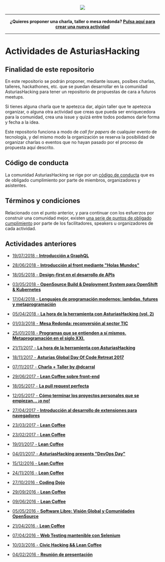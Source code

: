 <p align="center">
  <img src="https://i1.wp.com/diversitycharter.org/wp-content/uploads/2016/05/supportingdiversity_small2.png?resize=300%2C104">
</p>

---

<p align="center">
  <b>
    ¿Quieres proponer una charla, taller o mesa redonda? <a href="https://github.com/asturiashacking/activities/issues/new">Pulsa aquí para crear una nueva actividad</a>
  </b>
</p>

---

# Actividades de AsturiasHacking

## Finalidad de este repositorio

En este repositorio se podrán proponer, mediante issues, posibes charlas, talleres, hackathones, etc. que se puedan desarrollar en la comunidad AsturiasHacking para tener un repositorio de propuestas de cara a futuros meetups.

Si tienes alguna charla que te apetezca dar, algún taller que te apetezca organizar, o alguna otra actividad que creas que pueda ser enriquecedora para la comunidad, crea una issue y quizá entre todos podamos darle forma y fecha a la idea.

Este repositorio funciona a modo de _call for papers_ de cualquier evento de tecnología, y del mismo modo la organización se reserva la posibilidad de organizar charlas o eventos que no hayan pasado por el proceso de propuesta aquí descrito.

## Código de conducta

La comunidad AsturiasHacking se rige por un [código de conducta](https://github.com/asturiashacking/core/blob/master/coc/CODE_OF_CONDUCT.md) que es de obligado cumplimiento por parte de miembros, organizadores y asistentes.

## Términos y condiciones

Relacionado con el punto anterior, y para continuar con los esfuerzos por construir una comunidad mejor, existen [una serie de puntos de obligado cumplimiento](TERMS.md) por parte de los facilitadores, speakers u organizadores de cada actividad.

## Actividades anteriores

- [19/07/2018 - **Introducción a GraphQL**](https://www.meetup.com/es-ES/AsturiasHacking/events/251636743/)

- [28/06/2018 - **Introducción al front mediante "Holas Mundos"**](https://www.meetup.com/AsturiasHacking/events/251636681/)

- [18/05/2018 - **Design-first en el desarrollo de APIs**](https://www.meetup.com/es-ES/AsturiasHacking/events/249100549/)

- [03/05/2018 - **OpenSource Build & Deployment System para OpenShift & Kubernetes**](https://www.meetup.com/AsturiasHacking/events/249097148/)

- [17/04/2018 - **Lenguajes de programación modernos: lambdas, futures y metaprogramación**](https://www.meetup.com/es-ES/AsturiasHacking/events/249101826/)

- [05/04/2018 - **La hora de la herramienta con AsturiasHacking (vol. 2)**](https://www.meetup.com/AsturiasHacking/events/249095656/)

- [01/03/2018 - **Mesa Redonda: reconversión al sector TIC**](https://www.meetup.com/es-ES/AsturiasHacking/events/247829899/)

- [25/01/2018 - **Programas que se entienden a sí mismos. Metaprogramación en el siglo XXI.**](https://www.meetup.com/es-ES/AsturiasHacking/events/246305236/)

- [21/11/2017 - **La hora de la herramienta con AsturiasHacking**](https://www.meetup.com/es-ES/AsturiasHacking/events/245558292/)

- [18/11/2017 - **Asturias Global Day Of Code Retreat 2017**](https://www.meetup.com/AsturiasHacking/events/244978487/)

- [07/11/2017 - **Charla + Taller by @dcarral**](https://www.meetup.com/AsturiasHacking/events/244424657/)

- [29/06/2017 - **Lean Coffee sobre front-end**](https://www.meetup.com/es-ES/preview/AsturiasHacking/events/240780072)

- [18/05/2017 - **La pull request perfecta**](https://www.meetup.com/es-ES/preview/AsturiasHacking/events/239636532)

- [12/05/2017 - **Cómo terminar los proyectos personales que se empiezan... ¡o no!**](https://www.meetup.com/es-ES/preview/AsturiasHacking/events/238462152)

- [27/04/2017 - **Introducción al desarrollo de extensiones para navegadores**](https://www.meetup.com/es-ES/preview/AsturiasHacking/events/239126783)

- [23/03/2017 - **Lean Coffee**](https://www.meetup.com/es-ES/preview/AsturiasHacking/events/237659359)

- [23/02/2017 - **Lean Coffee**](https://www.meetup.com/es-ES/preview/AsturiasHacking/events/236520299)

- [19/01/2017 - **Lean Coffee**](https://www.meetup.com/es-ES/preview/AsturiasHacking/events/236520293)

- [04/01/2017 - **AsturiasHacking presents "DevOps Day"**](https://www.meetup.com/es-ES/preview/AsturiasHacking/events/236190595)

- [15/12/2016 - **Lean Coffee**](https://www.meetup.com/es-ES/preview/AsturiasHacking/events/236199260)

- [24/11/2016 - **Lean Coffee**](https://www.meetup.com/es-ES/preview/AsturiasHacking/events/235322389)

- [27/10/2016 - **Coding Dojo**](https://www.meetup.com/es-ES/preview/AsturiasHacking/events/234663955)

- [29/09/2016 - **Lean Coffee**](https://www.meetup.com/es-ES/preview/AsturiasHacking/events/234237502)

- [09/06/2016 - **Lean Coffee**](https://www.meetup.com/es-ES/preview/AsturiasHacking/events/231331530)

- [05/05/2016 - **Software Libre: Visión Global y Comunidades OpenSource**](https://www.meetup.com/es-ES/preview/AsturiasHacking/events/230588913)

- [21/04/2016 - **Lean Coffee**](https://www.meetup.com/es-ES/preview/AsturiasHacking/events/230113904)

- [07/04/2016 - **Web Testing mantenible con Selenium**](https://www.meetup.com/es-ES/preview/AsturiasHacking/events/229575681)

- [10/03/2016 - **Civic Hacking && Lean Coffee**](https://www.meetup.com/es-ES/preview/AsturiasHacking/events/228899897)

- [04/02/2016 - **Reunión de presentación**](https://www.meetup.com/es-ES/preview/AsturiasHacking/events/228234360)
